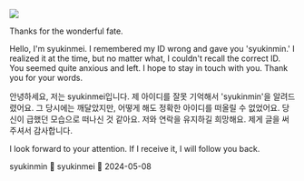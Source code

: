 ![](https://visitor-badge.glitch.me/badge?page_id=syukinmei.syukinmei&left_color=red&right_color=yellow&left_text=A%20good%20code%20is%20like%20a%20story,%20not%20a%20puzzle.)

Thanks for the wonderful fate.

Hello, I'm syukinmei. I remembered my ID wrong and gave you 'syukinmin.' I realized it at the time, but no matter what, I couldn't recall the correct ID. You seemed quite anxious and left. I hope to stay in touch with you. Thank you for your words.

안녕하세요, 저는 syukinmei입니다. 제 아이디를 잘못 기억해서 'syukinmin'을 알려드렸어요. 그 당시에는 깨달았지만, 어떻게 해도 정확한 아이디를 떠올릴 수 없었어요. 당신이 급했던 모습으로 떠나신 것 같아요. 저와 연락을 유지하길 희망해요. 제게 글을 써 주셔서 감사합니다.

I look forward to your attention. If I receive it, I will follow you back.


syukinmin 🙅
syukinmei 🙆
2024-05-08
